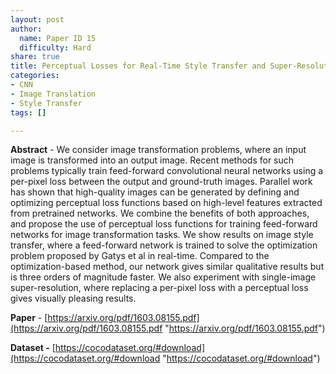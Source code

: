 ```yaml
---
layout: post
author:
  name: Paper ID 15
  difficulty: Hard
share: true
title: Perceptual Losses for Real-Time Style Transfer and Super-Resolution
categories:
- CNN
- Image Translation
- Style Transfer
tags: []

---
```

**Abstract** - We consider image transformation problems, where an input image is transformed into an output image. Recent methods for such problems typically train feed-forward convolutional neural networks using a per-pixel loss between the output and ground-truth images. Parallel work has shown that high-quality images can be generated by defining and optimizing perceptual loss functions based on high-level features extracted from pretrained networks. We combine the benefits of both approaches, and propose the use of perceptual loss functions for training feed-forward networks for image transformation tasks. We show results on image style transfer, where a feed-forward network is trained to solve the optimization problem proposed by Gatys et al in real-time. Compared to the optimization-based method, our network gives similar qualitative results but is three orders of magnitude faster. We also experiment with single-image super-resolution, where replacing a per-pixel loss with a perceptual loss gives visually pleasing results.

**Paper** - [https://arxiv.org/pdf/1603.08155.pdf](https://arxiv.org/pdf/1603.08155.pdf "https://arxiv.org/pdf/1603.08155.pdf")

**Dataset -** [https://cocodataset.org/#download](https://cocodataset.org/#download "https://cocodataset.org/#download")